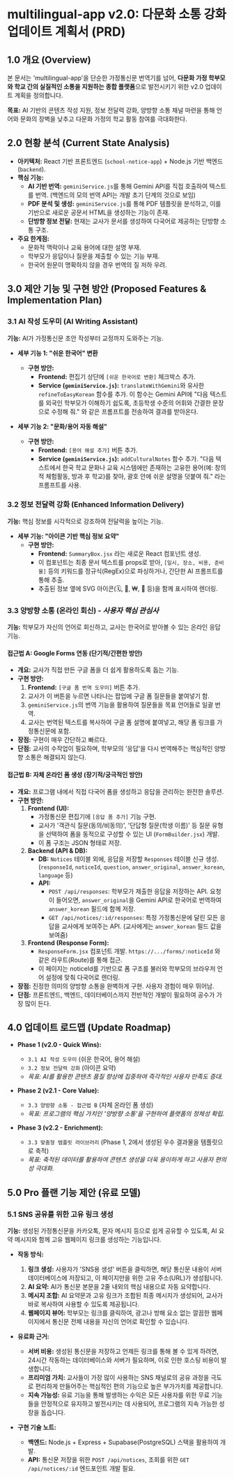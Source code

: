 # multilingual-app v2.0: 다문화 소통 강화 업데이트 계획서 (PRD)

## 1.0 개요 (Overview)

본 문서는 'multilingual-app'을 단순한 가정통신문 번역기를 넘어, **다문화 가정 학부모와 학교 간의 실질적인 소통을 지원하는 종합 플랫폼**으로 발전시키기 위한 v2.0 업데이트 계획을 정의합니다.

**목표:** AI 기반의 콘텐츠 작성 지원, 정보 전달력 강화, 양방향 소통 채널 마련을 통해 언어와 문화의 장벽을 낮추고 다문화 가정의 학교 활동 참여를 극대화한다.

## 2.0 현황 분석 (Current State Analysis)

- **아키텍처:** React 기반 프론트엔드 (`school-notice-app`) + Node.js 기반 백엔드 (`backend`).
- **핵심 기능:**
    - **AI 기반 번역:** `geminiService.js`를 통해 Gemini API를 직접 호출하여 텍스트를 번역. (백엔드의 모의 번역 API는 개발 초기 단계의 것으로 보임)
    - **PDF 분석 및 생성:** `geminiService.js`를 통해 PDF 템플릿을 분석하고, 이를 기반으로 새로운 공문서 HTML을 생성하는 기능이 존재.
    - **단방향 정보 전달:** 현재는 교사가 문서를 생성하여 다국어로 제공하는 단방향 소통 구조.
- **주요 한계점:**
    - 문화적 맥락이나 교육 용어에 대한 설명 부재.
    - 학부모가 응답이나 질문을 제출할 수 있는 기능 부재.
    - 한국어 원문이 명확하지 않을 경우 번역의 질 저하 우려.

## 3.0 제안 기능 및 구현 방안 (Proposed Features & Implementation Plan)

### 3.1 AI 작성 도우미 (AI Writing Assistant)

**기능:** AI가 가정통신문 초안 작성부터 교정까지 도와주는 기능.

- **세부 기능 1: "쉬운 한국어" 변환**
    - **구현 방안:**
        - **Frontend:** 편집기 상단에 `[쉬운 한국어로 변환]` 체크박스 추가.
        - **Service (`geminiService.js`):** `translateWithGemini`와 유사한 `refineToEasyKorean` 함수를 추가. 이 함수는 Gemini API에 "다음 텍스트를 외국인 학부모가 이해하기 쉽도록, 초등학생 수준의 어휘와 간결한 문장으로 수정해 줘." 와 같은 프롬프트를 전송하여 결과를 받아온다.

- **세부 기능 2: "문화/용어 자동 해설"**
    - **구현 방안:**
        - **Frontend:** `[용어 해설 추가]` 버튼 추가.
        - **Service (`geminiService.js`):** `addCulturalNotes` 함수 추가. "다음 텍스트에서 한국 학교 문화나 교육 시스템에만 존재하는 고유한 용어(예: 창의적 체험활동, 방과 후 학교)를 찾아, 괄호 안에 쉬운 설명을 덧붙여 줘." 라는 프롬프트를 사용.

### 3.2 정보 전달력 강화 (Enhanced Information Delivery)

**기능:** 핵심 정보를 시각적으로 강조하여 전달력을 높이는 기능.

- **세부 기능: "아이콘 기반 핵심 정보 요약"**
    - **구현 방안:**
        - **Frontend:** `SummaryBox.jsx` 라는 새로운 React 컴포넌트 생성.
        - 이 컴포넌트는 최종 문서 텍스트를 props로 받아, `[일시, 장소, 비용, 준비물]` 등의 키워드를 정규식(RegEx)으로 파싱하거나, 간단한 AI 프롬프트를 통해 추출.
        - 추출된 정보 옆에 SVG 아이콘(🗓️, 📍, ₩, 🎒 등)을 함께 표시하여 렌더링.

### 3.3 양방향 소통 (온라인 회신) - *사용자 핵심 관심사*

**기능:** 학부모가 자신의 언어로 회신하고, 교사는 한국어로 받아볼 수 있는 온라인 응답 기능.

#### **접근법 A: Google Forms 연동 (단기적/간편한 방안)**

- **개요:** 교사가 직접 만든 구글 폼을 더 쉽게 활용하도록 돕는 기능.
- **구현 방안:**
    1. **Frontend:** `[구글 폼 번역 도우미]` 버튼 추가.
    2. 교사가 이 버튼을 누르면 나타나는 팝업에 구글 폼 질문들을 붙여넣기 함.
    3. `geminiService.js`의 번역 기능을 활용하여 질문들을 목표 언어들로 일괄 번역.
    4. 교사는 번역된 텍스트를 복사하여 구글 폼 설명에 붙여넣고, 해당 폼 링크를 가정통신문에 포함.
- **장점:** 구현이 매우 간단하고 빠르다.
- **단점:** 교사의 수작업이 필요하며, 학부모의 '응답'을 다시 번역해주는 핵심적인 양방향 소통은 해결되지 않는다.

#### **접근법 B: 자체 온라인 폼 생성 (장기적/궁극적인 방안)**

- **개요:** 프로그램 내에서 직접 다국어 폼을 생성하고 응답을 관리하는 완전한 솔루션.
- **구현 방안:**
    1. **Frontend (UI):**
        - 가정통신문 편집기에 `[응답 폼 추가]` 기능 구현.
        - 교사가 '객관식 질문(동의/비동의)', '단답형 질문(학생 이름)' 등 질문 유형을 선택하여 폼을 동적으로 구성할 수 있는 UI (`FormBuilder.jsx`) 개발.
        - 이 폼 구조는 JSON 형태로 저장.
    2. **Backend (API & DB):**
        - **DB:** `Notices` 테이블 외에, 응답을 저장할 `Responses` 테이블 신규 생성. (`responseId`, `noticeId`, `question`, `answer_original`, `answer_korean`, `language` 등)
        - **API:**
            - `POST /api/responses`: 학부모가 제출한 응답을 저장하는 API. 요청이 들어오면, `answer_original`을 Gemini API로 한국어로 번역하여 `answer_korean` 필드에 함께 저장.
            - `GET /api/notices/:id/responses`: 특정 가정통신문에 달린 모든 응답을 교사에게 보여주는 API. (교사에게는 `answer_korean` 필드 값을 보여줌)
    3. **Frontend (Response Form):**
        - `ResponseForm.jsx` 컴포넌트 개발. `https://.../forms/:noticeId` 와 같은 라우트(Route)를 통해 접근.
        - 이 페이지는 noticeId를 기반으로 폼 구조를 불러와 학부모의 브라우저 언어 설정에 맞춰 다국어로 렌더링.
- **장점:** 진정한 의미의 양방향 소통을 완벽하게 구현. 사용자 경험이 매우 뛰어남.
- **단점:** 프론트엔드, 백엔드, 데이터베이스까지 전반적인 개발이 필요하여 공수가 가장 많이 든다.

## 4.0 업데이트 로드맵 (Update Roadmap)

- **Phase 1 (v2.0 - Quick Wins):**
    - `3.1 AI 작성 도우미` (쉬운 한국어, 용어 해설)
    - `3.2 정보 전달력 강화` (아이콘 요약)
    - *목표: AI를 활용한 콘텐츠 품질 향상에 집중하여 즉각적인 사용자 만족도 증대.*

- **Phase 2 (v2.1 - Core Value):**
    - `3.3 양방향 소통 - 접근법 B` (자체 온라인 폼 생성)
    - *목표: 프로그램의 핵심 가치인 '양방향 소통'을 구현하여 플랫폼의 정체성 확립.*

- **Phase 3 (v2.2 - Enrichment):**
    - `3.3 맞춤형 템플릿 라이브러리` (Phase 1, 2에서 생성된 우수 결과물을 템플릿으로 축적)
    - *목표: 축적된 데이터를 활용하여 콘텐츠 생성을 더욱 용이하게 하고 사용자 편의성 극대화.*

## 5.0 Pro 플랜 기능 제안 (유료 모델)

### 5.1 SNS 공유를 위한 고유 링크 생성

**기능:** 생성된 가정통신문을 카카오톡, 문자 메시지 등으로 쉽게 공유할 수 있도록, AI 요약 메시지와 함께 고유 웹페이지 링크를 생성하는 기능입니다.

- **작동 방식:**
    1.  **링크 생성:** 사용자가 'SNS용 생성' 버튼을 클릭하면, 해당 통신문 내용이 서버 데이터베이스에 저장되고, 이 페이지만을 위한 고유 주소(URL)가 생성됩니다.
    2.  **AI 요약:** AI가 통신문 본문을 2줄 내외의 핵심 내용으로 자동 요약합니다.
    3.  **메시지 조합:** AI 요약문과 고유 링크가 조합된 최종 메시지가 생성되어, 교사가 바로 복사하여 사용할 수 있도록 제공됩니다.
    4.  **웹페이지 뷰어:** 학부모는 링크를 클릭하여, 광고나 방해 요소 없는 깔끔한 웹페이지에서 통신문 전체 내용을 자신의 언어로 확인할 수 있습니다.

- **유료화 근거:**
    - **서버 비용:** 생성된 통신문을 저장하고 언제든 링크를 통해 볼 수 있게 하려면, 24시간 작동하는 데이터베이스와 서버가 필요하며, 이로 인한 호스팅 비용이 발생합니다.
    - **프리미엄 가치:** 교사들이 가장 많이 사용하는 SNS 채널로의 공유 과정을 극도로 편리하게 만들어주는 핵심적인 편의 기능으로 높은 부가가치를 제공합니다.
    - **지속 가능성:** 유료 기능을 통해 발생하는 수익은 모든 사용자를 위한 무료 기능들을 안정적으로 유지하고 발전시키는 데 사용되어, 프로그램의 지속 가능한 성장을 돕습니다.

- **구현 기술 노트:**
    - **백엔드:** Node.js + Express + Supabase(PostgreSQL) 스택을 활용하여 개발.
    - **API:** 통신문 저장을 위한 `POST /api/notices`, 조회를 위한 `GET /api/notices/:id` 엔드포인트 개발 필요.